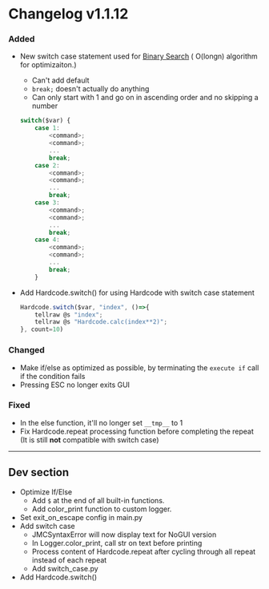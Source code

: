 # Changelog v1.1.12

### Added
- New switch case statement used for [Binary Search](https://en.wikipedia.org/wiki/Binary_search_tree) ( O(longn) algorithm for optimizaiton.)
    - Can't add default
    - `break;` doesn't actually do anything
    - Can only start with 1 and go on in ascending order and no skipping a number
    ```js
    switch($var) {
        case 1:
            <command>;
            <command>;
            ...
            break;
        case 2:
            <command>;
            <command>;
            ...
            break;
        case 3:
            <command>;
            <command>;
            ...
            break;
        case 4:
            <command>;
            <command>;
            ...
            break;
        }
    ```

- Add Hardcode.switch() for using Hardcode with switch case statement
    ```js
    Hardcode.switch($var, "index", ()=>{
        tellraw @s "index";
        tellraw @s "Hardcode.calc(index**2)";
    }, count=10)
    ```

### Changed
- Make if/else as optimized as possible, by terminating the `execute if` call if the condition fails
- Pressing ESC no longer exits GUI

### Fixed
- In the else function, it'll no longer set `__tmp__` to 1
- Fix Hardcode.repeat processing function before completing the repeat (It is still **not** compatible with switch case)

---

## Dev section
- Optimize If/Else
    - Add `$` at the end of all built-in functions.
    - Add color_print function to custom logger.
- Set exit_on_escape config in main.py
- Add switch case
    - JMCSyntaxError will now display text for NoGUI version
    - In Logger.color_print, call str on text before printing
    - Process content of Hardcode.repeat after cycling through all repeat instead of each repeat
    - Add switch_case.py
- Add Hardcode.switch()